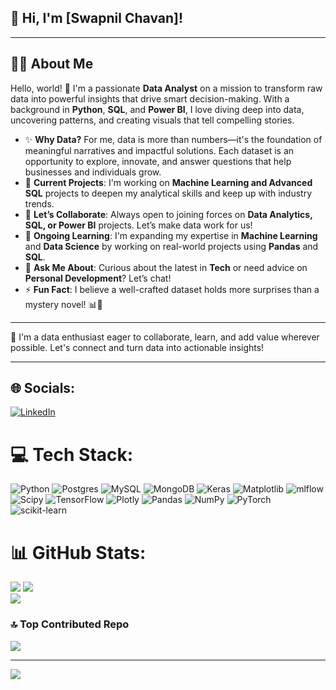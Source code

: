 
## 👋 Hi, I'm [Swapnil Chavan]!
----
## 🚀💫 About Me
Hello, world! 👋 I'm a passionate **Data Analyst** on a mission to transform raw data into powerful insights that drive smart decision-making. With a background in **Python**, **SQL**, and **Power BI**, I love diving deep into data, uncovering patterns, and creating visuals that tell compelling stories.

- ✨ **Why Data?** For me, data is more than numbers—it's the foundation of meaningful narratives and impactful solutions. Each dataset is an opportunity to explore, innovate, and 
      answer questions that help businesses and individuals grow.
- 🔭 **Current Projects**: I'm working on **Machine Learning and Advanced SQL** projects to deepen my analytical skills and keep up with industry trends.
- 👯 **Let’s Collaborate**: Always open to joining forces on **Data Analytics, SQL, or Power BI** projects. Let’s make data work for us!
- 🌱 **Ongoing Learning**: I'm expanding my expertise in **Machine Learning** and **Data Science** by working on real-world projects using **Pandas** and **SQL**.
- 💬 **Ask Me About**: Curious about the latest in **Tech** or need advice on **Personal Development**? Let’s chat!
- ⚡ **Fun Fact**: I believe a well-crafted dataset holds more surprises than a mystery novel! 📊📖

----

🌟 I'm a data enthusiast eager to collaborate, learn, and add value wherever possible. Let's connect and turn data into actionable insights!

----

## 🌐 Socials:
[![LinkedIn](https://img.shields.io/badge/LinkedIn-%230077B5.svg?logo=linkedin&logoColor=white)](https://linkedin.com/in/https://www.linkedin.com/in/swapnil-chavan-365950205/) 

# 💻 Tech Stack:
![Python](https://img.shields.io/badge/python-3670A0?style=plastic&logo=python&logoColor=ffdd54) ![Postgres](https://img.shields.io/badge/postgres-%23316192.svg?style=plastic&logo=postgresql&logoColor=white) ![MySQL](https://img.shields.io/badge/mysql-4479A1.svg?style=plastic&logo=mysql&logoColor=white) ![MongoDB](https://img.shields.io/badge/MongoDB-%234ea94b.svg?style=plastic&logo=mongodb&logoColor=white) ![Keras](https://img.shields.io/badge/Keras-%23D00000.svg?style=plastic&logo=Keras&logoColor=white) ![Matplotlib](https://img.shields.io/badge/Matplotlib-%23ffffff.svg?style=plastic&logo=Matplotlib&logoColor=black) ![mlflow](https://img.shields.io/badge/mlflow-%23d9ead3.svg?style=plastic&logo=numpy&logoColor=blue) ![Scipy](https://img.shields.io/badge/SciPy-%230C55A5.svg?style=plastic&logo=scipy&logoColor=%white) ![TensorFlow](https://img.shields.io/badge/TensorFlow-%23FF6F00.svg?style=plastic&logo=TensorFlow&logoColor=white) ![Plotly](https://img.shields.io/badge/Plotly-%233F4F75.svg?style=plastic&logo=plotly&logoColor=white) ![Pandas](https://img.shields.io/badge/pandas-%23150458.svg?style=plastic&logo=pandas&logoColor=white) ![NumPy](https://img.shields.io/badge/numpy-%23013243.svg?style=plastic&logo=numpy&logoColor=white) ![PyTorch](https://img.shields.io/badge/PyTorch-%23EE4C2C.svg?style=plastic&logo=PyTorch&logoColor=white) ![scikit-learn](https://img.shields.io/badge/scikit--learn-%23F7931E.svg?style=plastic&logo=scikit-learn&logoColor=white)
# 📊 GitHub Stats:
![](https://github-readme-stats.vercel.app/api?username=tushar384&theme=radical&hide_border=false&include_all_commits=true&count_private=false)
![](https://github-readme-streak-stats.herokuapp.com/?user=tushar384&theme=radical&hide_border=false)<br/>
![](https://github-readme-stats.vercel.app/api/top-langs/?username=tushar384&theme=radical&hide_border=false&include_all_commits=true&count_private=false&layout=compact)

### 🔝 Top Contributed Repo
![](https://github-contributor-stats.vercel.app/api?username=tushar384&limit=5&theme=radical&combine_all_yearly_contributions=true)

---
[![](https://visitcount.itsvg.in/api?id=tushar384&icon=0&color=0)](https://visitcount.itsvg.in)

<!-- Proudly created with GPRM ( https://gprm.itsvg.in ) -->
